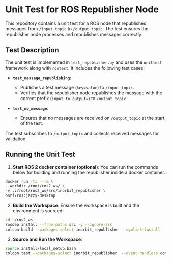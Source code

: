 # Unit Test for ROS Republisher Node

This repository contains a unit test for a ROS node that republishes messages from `/input_topic` to `/output_topic`. The test ensures the republisher node processes and republishes messages correctly.

## Test Description

The unit test is implemented in `test_republisher.py` and uses the `unittest` framework along with `rostest`. It includes the following test cases:

- **`test_message_republishing`**: 
  - Publishes a test message (`key=value`) to `/input_topic`.
  - Verifies that the republisher node republishes the message with the correct prefix (`input_to_output=`) to `/output_topic`.

- **`test_no_message`**:
  - Ensures that no messages are received on `/output_topic` at the start of the test.

The test subscribes to `/output_topic` and collects received messages for validation.

## Running the Unit Test
1. **Start ROS 2 docker container (optional)**:
You can run the commands below for building and running the republisher inside a docker container.
  ```bash
  docker run -ti --rm \
  --workdir /root/ros2_ws/ \
  -v .:/root/ros2_ws/src/inorbit_republisher \
  osrf/ros:jazzy-desktop
  ```
2. **Build the Workspace**:
  Ensure the workspace is built and the environment is sourced:
  ```bash
  cd ~/ros2_ws
  rosdep install --from-paths src -y --ignore-src
  colcon build --packages-select inorbit_republisher --symlink-install
  ```
3. **Source and Run the Workspace**:
  ```bash
  source install/local_setup.bash
  colcon test --packages-select inorbit_republisher  --event-handlers console_cohesion+ console_direct+
  ```